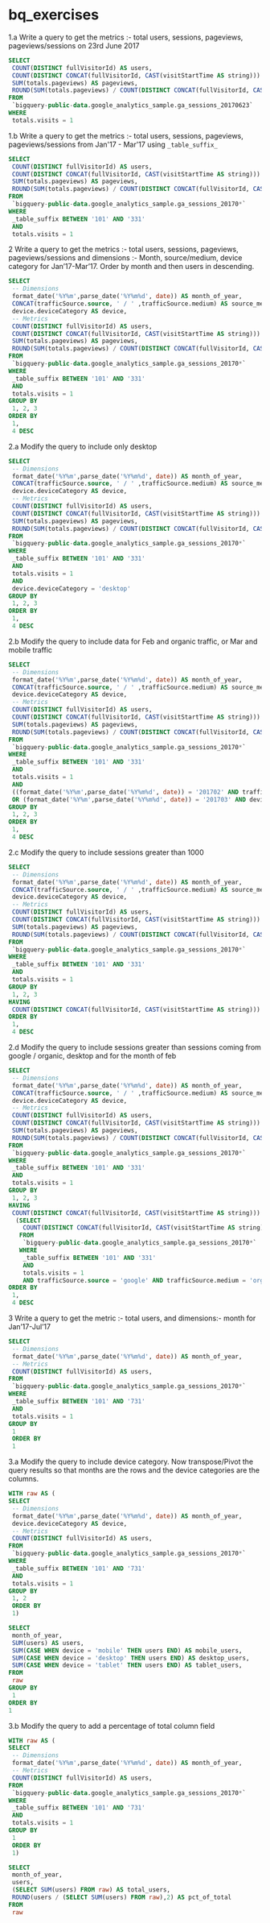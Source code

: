 # bq_exercises

1.a Write a query to get the metrics :- total users, sessions, pageviews, pageviews/sessions on 23rd June 2017

```sql
SELECT
 COUNT(DISTINCT fullVisitorId) AS users,
 COUNT(DISTINCT CONCAT(fullVisitorId, CAST(visitStartTime AS string))) AS sessions,
 SUM(totals.pageviews) AS pageviews,
 ROUND(SUM(totals.pageviews) / COUNT(DISTINCT CONCAT(fullVisitorId, CAST(visitStartTime AS string))),2) AS pages_per_sessions
FROM 
 `bigquery-public-data.google_analytics_sample.ga_sessions_20170623`
WHERE
 totals.visits = 1
```

1.b Write a query to get the metrics :- total users, sessions, pageviews, pageviews/sessions from Jan'17 - Mar'17 using `_table_suffix_`

```sql
SELECT
 COUNT(DISTINCT fullVisitorId) AS users,
 COUNT(DISTINCT CONCAT(fullVisitorId, CAST(visitStartTime AS string))) AS sessions,
 SUM(totals.pageviews) AS pageviews,
 ROUND(SUM(totals.pageviews) / COUNT(DISTINCT CONCAT(fullVisitorId, CAST(visitStartTime AS string))),2) AS pages_per_sessions
FROM 
 `bigquery-public-data.google_analytics_sample.ga_sessions_20170*`
WHERE
 _table_suffix BETWEEN '101' AND '331'
 AND
 totals.visits = 1
```

2 Write a query to get the  metrics :- total users, sessions, pageviews, pageviews/sessions and dimensions :- Month, source/medium, device category for Jan’17-Mar’17. Order by month and then users in descending.
```sql
SELECT
 -- Dimensions
 format_date('%Y%m',parse_date('%Y%m%d', date)) AS month_of_year,
 CONCAT(trafficSource.source, ' / ' ,trafficSource.medium) AS source_medium,
 device.deviceCategory AS device,
 -- Metrics
 COUNT(DISTINCT fullVisitorId) AS users,
 COUNT(DISTINCT CONCAT(fullVisitorId, CAST(visitStartTime AS string))) AS sessions,
 SUM(totals.pageviews) AS pageviews,
 ROUND(SUM(totals.pageviews) / COUNT(DISTINCT CONCAT(fullVisitorId, CAST(visitStartTime AS string))),2) AS pages_per_sessions
FROM 
 `bigquery-public-data.google_analytics_sample.ga_sessions_20170*`
WHERE
 _table_suffix BETWEEN '101' AND '331'
 AND
 totals.visits = 1
GROUP BY 
 1, 2, 3
ORDER BY 
 1,
 4 DESC
```

2.a Modify the query to include only desktop
```sql
SELECT
 -- Dimensions
 format_date('%Y%m',parse_date('%Y%m%d', date)) AS month_of_year,
 CONCAT(trafficSource.source, ' / ' ,trafficSource.medium) AS source_medium,
 device.deviceCategory AS device,
 -- Metrics
 COUNT(DISTINCT fullVisitorId) AS users,
 COUNT(DISTINCT CONCAT(fullVisitorId, CAST(visitStartTime AS string))) AS sessions,
 SUM(totals.pageviews) AS pageviews,
 ROUND(SUM(totals.pageviews) / COUNT(DISTINCT CONCAT(fullVisitorId, CAST(visitStartTime AS string))),2) AS pages_per_sessions
FROM 
 `bigquery-public-data.google_analytics_sample.ga_sessions_20170*`
WHERE
 _table_suffix BETWEEN '101' AND '331'
 AND
 totals.visits = 1
 AND 
 device.deviceCategory = 'desktop'
GROUP BY 
 1, 2, 3
ORDER BY 
 1,
 4 DESC
```

2.b Modify the query to include data for Feb and organic traffic, or Mar and mobile traffic
```sql
SELECT
 -- Dimensions
 format_date('%Y%m',parse_date('%Y%m%d', date)) AS month_of_year,
 CONCAT(trafficSource.source, ' / ' ,trafficSource.medium) AS source_medium,
 device.deviceCategory AS device,
 -- Metrics
 COUNT(DISTINCT fullVisitorId) AS users,
 COUNT(DISTINCT CONCAT(fullVisitorId, CAST(visitStartTime AS string))) AS sessions,
 SUM(totals.pageviews) AS pageviews,
 ROUND(SUM(totals.pageviews) / COUNT(DISTINCT CONCAT(fullVisitorId, CAST(visitStartTime AS string))),2) AS pages_per_sessions
FROM 
 `bigquery-public-data.google_analytics_sample.ga_sessions_20170*`
WHERE
 _table_suffix BETWEEN '101' AND '331'
 AND
 totals.visits = 1
 AND 
 ((format_date('%Y%m',parse_date('%Y%m%d', date)) = '201702' AND trafficSource.medium = 'organic') 
 OR (format_date('%Y%m',parse_date('%Y%m%d', date)) = '201703' AND device.deviceCategory = 'mobile'))
GROUP BY 
 1, 2, 3
ORDER BY 
 1,
 4 DESC

```
2.c Modify the query to include sessions greater than 1000
```sql
SELECT
 -- Dimensions
 format_date('%Y%m',parse_date('%Y%m%d', date)) AS month_of_year,
 CONCAT(trafficSource.source, ' / ' ,trafficSource.medium) AS source_medium,
 device.deviceCategory AS device,
 -- Metrics
 COUNT(DISTINCT fullVisitorId) AS users,
 COUNT(DISTINCT CONCAT(fullVisitorId, CAST(visitStartTime AS string))) AS sessions,
 SUM(totals.pageviews) AS pageviews,
 ROUND(SUM(totals.pageviews) / COUNT(DISTINCT CONCAT(fullVisitorId, CAST(visitStartTime AS string))),2) AS pages_per_sessions
FROM 
 `bigquery-public-data.google_analytics_sample.ga_sessions_20170*`
WHERE
 _table_suffix BETWEEN '101' AND '331'
 AND
 totals.visits = 1
GROUP BY 
 1, 2, 3
HAVING
 COUNT(DISTINCT CONCAT(fullVisitorId, CAST(visitStartTime AS string))) > 1000
ORDER BY 
 1,
 4 DESC

```

2.d Modify the query to include sessions greater than sessions coming from google / organic, desktop and for the month of feb
```sql
SELECT
 -- Dimensions
 format_date('%Y%m',parse_date('%Y%m%d', date)) AS month_of_year,
 CONCAT(trafficSource.source, ' / ' ,trafficSource.medium) AS source_medium,
 device.deviceCategory AS device,
 -- Metrics
 COUNT(DISTINCT fullVisitorId) AS users,
 COUNT(DISTINCT CONCAT(fullVisitorId, CAST(visitStartTime AS string))) AS sessions,
 SUM(totals.pageviews) AS pageviews,
 ROUND(SUM(totals.pageviews) / COUNT(DISTINCT CONCAT(fullVisitorId, CAST(visitStartTime AS string))),2) AS pages_per_sessions
FROM 
 `bigquery-public-data.google_analytics_sample.ga_sessions_20170*`
WHERE
 _table_suffix BETWEEN '101' AND '331'
 AND
 totals.visits = 1
GROUP BY 
 1, 2, 3
HAVING
 COUNT(DISTINCT CONCAT(fullVisitorId, CAST(visitStartTime AS string))) > 
  (SELECT
    COUNT(DISTINCT CONCAT(fullVisitorId, CAST(visitStartTime AS string)))
   FROM
    `bigquery-public-data.google_analytics_sample.ga_sessions_20170*`
   WHERE
    _table_suffix BETWEEN '101' AND '331'
    AND
    totals.visits = 1
    AND trafficSource.source = 'google' AND trafficSource.medium = 'organic' AND format_date('%Y%m',parse_date('%Y%m%d', date)) = '201702' AND device.deviceCategory = 'desktop')
ORDER BY 
 1,
 4 DESC

```

3 Write a query to get the metric :- total users, and dimensions:- month for Jan’17-Jul’17
```sql
SELECT
 -- Dimensions
 format_date('%Y%m',parse_date('%Y%m%d', date)) AS month_of_year,
 -- Metrics
 COUNT(DISTINCT fullVisitorId) AS users,
FROM 
 `bigquery-public-data.google_analytics_sample.ga_sessions_20170*`
WHERE
 _table_suffix BETWEEN '101' AND '731'
 AND
 totals.visits = 1
GROUP BY 
 1
 ORDER BY
 1

```

3.a Modify the query to include device category. Now transpose/Pivot the query results so that months are the rows and the device categories are the columns.
```sql
WITH raw AS (
SELECT
 -- Dimensions
 format_date('%Y%m',parse_date('%Y%m%d', date)) AS month_of_year,
 device.deviceCategory AS device,
 -- Metrics
 COUNT(DISTINCT fullVisitorId) AS users,
FROM 
 `bigquery-public-data.google_analytics_sample.ga_sessions_20170*`
WHERE
 _table_suffix BETWEEN '101' AND '731'
 AND
 totals.visits = 1
GROUP BY 
 1, 2
 ORDER BY
 1)

SELECT
 month_of_year,
 SUM(users) AS users,
 SUM(CASE WHEN device = 'mobile' THEN users END) AS mobile_users,
 SUM(CASE WHEN device = 'desktop' THEN users END) AS desktop_users,
 SUM(CASE WHEN device = 'tablet' THEN users END) AS tablet_users,
FROM
 raw
GROUP BY 
 1
ORDER BY 
1

```

3.b Modify the query to add a percentage of total column field
```sql
WITH raw AS (
SELECT
 -- Dimensions
 format_date('%Y%m',parse_date('%Y%m%d', date)) AS month_of_year,
 -- Metrics
 COUNT(DISTINCT fullVisitorId) AS users,
FROM 
 `bigquery-public-data.google_analytics_sample.ga_sessions_20170*`
WHERE
 _table_suffix BETWEEN '101' AND '731'
 AND
 totals.visits = 1
GROUP BY 
 1
 ORDER BY
 1)

SELECT 
 month_of_year,
 users,
 (SELECT SUM(users) FROM raw) AS total_users,
 ROUND(users / (SELECT SUM(users) FROM raw),2) AS pct_of_total
FROM 
 raw

```
